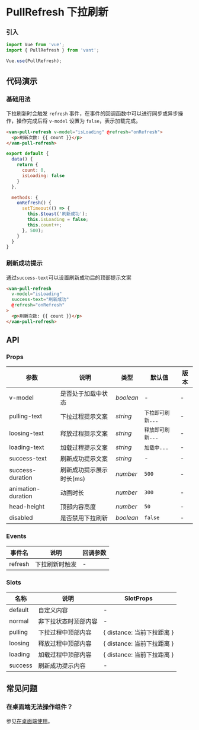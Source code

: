 # PullRefresh 下拉刷新

### 引入

``` javascript
import Vue from 'vue';
import { PullRefresh } from 'vant';

Vue.use(PullRefresh);
```

## 代码演示

### 基础用法

下拉刷新时会触发 `refresh` 事件，在事件的回调函数中可以进行同步或异步操作，操作完成后将 `v-model` 设置为 `false`，表示加载完成。

```html
<van-pull-refresh v-model="isLoading" @refresh="onRefresh">
  <p>刷新次数: {{ count }}</p>
</van-pull-refresh>
```

```javascript
export default {
  data() {
    return {
      count: 0,
      isLoading: false
    }
  },

  methods: {
    onRefresh() {
      setTimeout(() => {
        this.$toast('刷新成功');
        this.isLoading = false;
        this.count++;
      }, 500);
    }
  }
}
```

### 刷新成功提示

通过`success-text`可以设置刷新成功后的顶部提示文案

```html
<van-pull-refresh
  v-model="isLoading"
  success-text="刷新成功"
  @refresh="onRefresh"
>
  <p>刷新次数: {{ count }}</p>
</van-pull-refresh>
```

## API

### Props

| 参数 | 说明 | 类型 | 默认值 | 版本 |
|------|------|------|------|------|
| v-model | 是否处于加载中状态 | *boolean* | - | - |
| pulling-text | 下拉过程提示文案 | *string* | `下拉即可刷新...` | - |
| loosing-text | 释放过程提示文案 | *string* | `释放即可刷新...` | - |
| loading-text | 加载过程提示文案 | *string* | `加载中...` | - |
| success-text | 刷新成功提示文案 | *string* | - | - |
| success-duration | 刷新成功提示展示时长(ms) | *number* | `500` | - |
| animation-duration | 动画时长 | *number* | `300` | - |
| head-height | 顶部内容高度 | *number* | `50` | - |
| disabled | 是否禁用下拉刷新 | *boolean* | `false` | - |

### Events

| 事件名 | 说明 | 回调参数 |
|------|------|------|
| refresh | 下拉刷新时触发 | - |

### Slots

| 名称 | 说明 | SlotProps |
|------|------|------|
| default | 自定义内容 | - |
| normal | 非下拉状态时顶部内容 | - |
| pulling | 下拉过程中顶部内容 | { distance: 当前下拉距离 } |
| loosing | 释放过程中顶部内容 | { distance: 当前下拉距离 } |
| loading | 加载过程中顶部内容 | { distance: 当前下拉距离 } |
| success | 刷新成功提示内容 | - |

## 常见问题

### 在桌面端无法操作组件？

参见[在桌面端使用](#/zh-CN/quickstart#zai-zhuo-mian-duan-shi-yong)。
